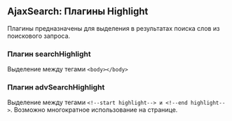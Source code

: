 
<meta http-equiv="Content-Type" content="text/html; charset=utf-8">
<h2>AjaxSearch: Плагины Highlight</h2>

<p>Плагины предназначены для выделения в результатах поиска слов из поискового запроса.</p>
<h3 class="sub-header text-bold">Плагин searchHighlight</h3>
<p>Выделение между тегами <code>&lt;body&gt;&lt;/body&gt;</code></p>
<h3 class="sub-header text-bold">Плагин advSearchHighlight</h3>
<p>Выделение между тегами <code>&lt;!--start highlight--&gt; и &lt;!--end highlight--&gt;</code>. Возможно многократное использование на странице.</p>